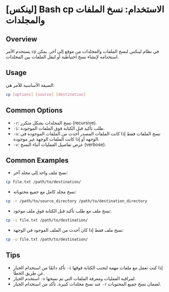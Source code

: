 # [لينكس] Bash cp الاستخدام: نسخ الملفات والمجلدات

## Overview
يستخدم الأمر `cp` في نظام لينكس لنسخ الملفات والمجلدات من موقع إلى آخر. يمكن استخدامه لإنشاء نسخ احتياطية أو لنقل الملفات بين المجلدات.

## Usage
الصيغة الأساسية للأمر هي:

```bash
cp [options] [source] [destination]
```

## Common Options
- `-r`: نسخ المجلدات بشكل متكرر (recursive).
- `-i`: طلب تأكيد قبل الكتابة فوق الملفات الموجودة.
- `-u`: نسخ الملفات فقط إذا كانت الملفات المصدر أحدث من الملفات الموجودة في الوجهة أو إذا كانت الملفات الوجهة غير موجودة.
- `-v`: عرض تفاصيل العمليات أثناء النسخ (verbose).

## Common Examples
- نسخ ملف واحد إلى مجلد آخر:

```bash
cp file.txt /path/to/destination/
```

- نسخ مجلد كامل مع جميع محتوياته:

```bash
cp -r /path/to/source_directory /path/to/destination_directory
```

- نسخ ملف مع طلب تأكيد قبل الكتابة فوق ملف موجود:

```bash
cp -i file.txt /path/to/destination/
```

- نسخ ملف فقط إذا كان أحدث من الملف الموجود في الوجهة:

```bash
cp -u file.txt /path/to/destination/
```

## Tips
- تأكد دائمًا من استخدام الخيار `-i` إذا كنت تعمل مع ملفات مهمة لتجنب الكتابة فوقها عن طريق الخطأ.
- استخدم الخيار `-v` لمراقبة العمليات ومعرفة الملفات التي تم نسخها.
- عند نسخ مجلدات كبيرة، تأكد من استخدام الخيار `-r` لضمان نسخ جميع المحتويات.